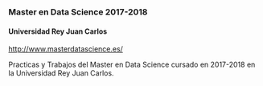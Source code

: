 ### Master en Data Science 2017-2018
####  Universidad Rey Juan Carlos 

<http://www.masterdatascience.es/>

Practicas y Trabajos del Master en Data Science cursado en 2017-2018 en la Universidad Rey Juan Carlos.
